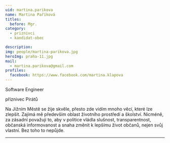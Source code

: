 ```yaml
---
uid: martina.parikova
name: Martina Paříková
titles:
  before: Mgr.
category:
  - priznivci
  - kandidat-obec

description: 
img: people/martina-parikova.jpg
heroImg: praha-11.jpg
mail:
  - martina.parikova@gmail.com
profiles:
  facebook: https://www.facebook.com/martina.klapova
---
```


Software Engineer

příznivec Pirátů

Na Jižním Městě se žije skvěle, přesto zde vidím mnoho věcí, které lze zlepšit. Zajímá mě především oblast životního prostředí a školství. Nicméně, za zásadní považuji to, aby v politice vládla slušnost, transparentnost, občanská informovanost a snaha změnit k lepšímu život občanů, nejen svůj vlastní. Bez toho to nepůjde.


---

